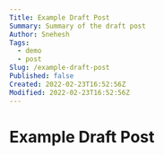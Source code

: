 ```yaml
---
Title: Example Draft Post
Summary: Summary of the draft post
Author: Snehesh
Tags:
  - demo
  - post
Slug: /example-draft-post
Published: false
Created: 2022-02-23T16:52:56Z
Modified: 2022-02-23T16:52:56Z
---
```


# Example Draft Post
